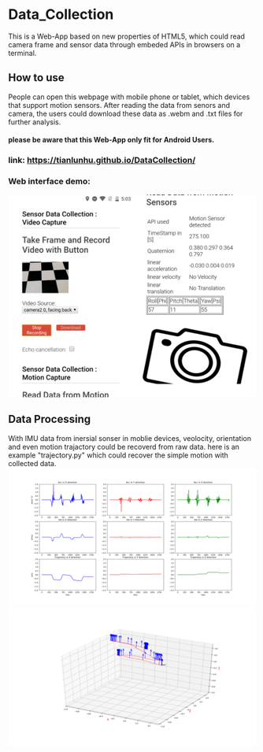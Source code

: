 # Data_Collection
This is a Web-App based on new properties of HTML5, which could read camera frame and sensor data through embeded APIs in browsers on a terminal.
## How to use
People can open this webpage with mobile phone or tablet, which devices that support motion sensors. After reading the data from senors and camera, the users could download these data as .webm and .txt files for further analysis. 

#### please be aware that this Web-App only fit for Android Users.

### link: https://tianlunhu.github.io/DataCollection/
### Web interface demo:
![interface](img/web-interface.png)

## Data Processing
With IMU data from inersial sonser in moblie devices, veolocity, orientation and even motion trajactory could be recoverd from raw data.
here is an example "trajectory.py" which could recover the simple motion with collected data.
![interface](img/Acc.png)
![interface](img/Figure_2.png)
